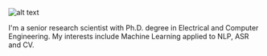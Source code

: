 ![alt text](https://github.com/oswaldoludwig/oswaldoludwig.github.io/blob/master/OL2020.jpg)

I'm a senior research scientist with Ph.D. degree in Electrical and Computer Engineering.
My interests include Machine Learning applied to NLP, ASR and CV.
